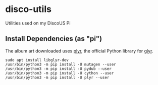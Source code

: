 # disco-utils
Utilities used on my DiscoUS Pi

## Install Dependencies (as "pi")
The album art downloaded uses [plyr](https://github.com/sahib/python-glyr), the official Python library for [glyr](https://github.com/sahib/glyr).

```
sudo apt install libglyr-dev
/usr/bin/python3 -m pip install -U mutagen --user
/usr/bin/python3 -m pip install -U pydub --user
/usr/bin/python3 -m pip install -U cython --user
/usr/bin/python3 -m pip install -U plyr --user
```
